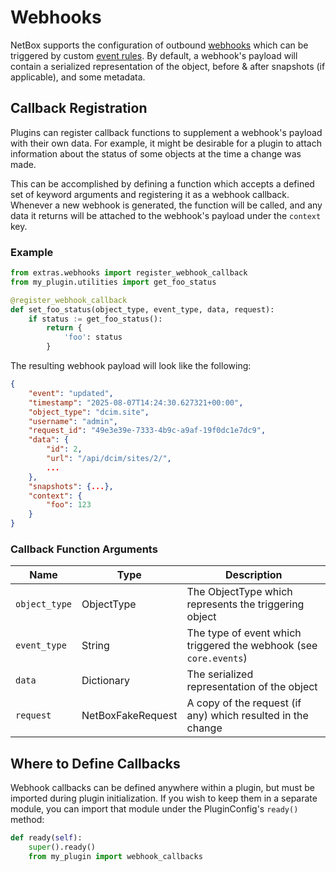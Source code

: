 # Webhooks

NetBox supports the configuration of outbound [webhooks](../../integrations/webhooks.md) which can be triggered by custom [event rules](../../features/event-rules.md). By default, a webhook's payload will contain a serialized representation of the object, before & after snapshots (if applicable), and some metadata.

## Callback Registration

Plugins can register callback functions to supplement a webhook's payload with their own data. For example, it might be desirable for a plugin to attach information about the status of some objects at the time a change was made.

This can be accomplished by defining a function which accepts a defined set of keyword arguments and registering it as a webhook callback. Whenever a new webhook is generated, the function will be called, and any data it returns will be attached to the webhook's payload under the `context` key.

### Example

```python
from extras.webhooks import register_webhook_callback
from my_plugin.utilities import get_foo_status

@register_webhook_callback
def set_foo_status(object_type, event_type, data, request):
    if status := get_foo_status():
        return {
            'foo': status
        }
```

The resulting webhook payload will look like the following:

```json
{
    "event": "updated",
    "timestamp": "2025-08-07T14:24:30.627321+00:00",
    "object_type": "dcim.site",
    "username": "admin",
    "request_id": "49e3e39e-7333-4b9c-a9af-19f0dc1e7dc9",
    "data": {
        "id": 2,
        "url": "/api/dcim/sites/2/",
        ...
    },
    "snapshots": {...},
    "context": {
        "foo": 123
    }
}
```

### Callback Function Arguments

| Name          | Type              | Description                                                       |
|---------------|-------------------|-------------------------------------------------------------------|
| `object_type` | ObjectType        | The ObjectType which represents the triggering object             |
| `event_type`  | String            | The type of event which triggered the webhook (see `core.events`) |
| `data`        | Dictionary        | The serialized representation of the object                       |
| `request`     | NetBoxFakeRequest | A copy of the request (if any) which resulted in the change       |

## Where to Define Callbacks

Webhook callbacks can be defined anywhere within a plugin, but must be imported during plugin initialization. If you wish to keep them in a separate module, you can import that module under the PluginConfig's `ready()` method:

```python
def ready(self):
    super().ready()
    from my_plugin import webhook_callbacks
```
